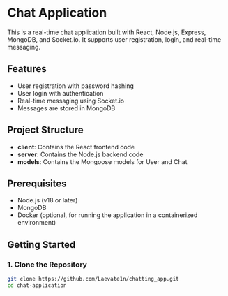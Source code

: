 # Chat Application

This is a real-time chat application built with React, Node.js, Express, MongoDB, and Socket.io. It supports user registration, login, and real-time messaging.

## Features

- User registration with password hashing
- User login with authentication
- Real-time messaging using Socket.io
- Messages are stored in MongoDB

## Project Structure

- **client**: Contains the React frontend code
- **server**: Contains the Node.js backend code
- **models**: Contains the Mongoose models for User and Chat

## Prerequisites

- Node.js (v18 or later)
- MongoDB
- Docker (optional, for running the application in a containerized environment)

## Getting Started

### 1. Clone the Repository

```bash
git clone https://github.com/Laevate1n/chatting_app.git
cd chat-application
